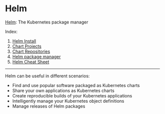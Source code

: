 # Helm

[Helm](https://helm.sh/): The Kubernetes package manager

Index:

1. [Helm Install](./00-helm-install.md)
2. [Chart Projects](./01-chart-projects)
3. [Chart Repositories](./02-chart-repositories)
4. [Helm package manager](./03-helm-package-manage.md)
5. [Helm Cheat Sheet](./04-helm-cheat-sheet.md)

---

Helm can be useful in different scenarios:

- Find and use popular software packaged as Kubernetes charts
- Share your own applications as Kubernetes charts
- Create reproducible builds of your Kubernetes applications
- Intelligently manage your Kubernetes object definitions
- Manage releases of Helm packages
